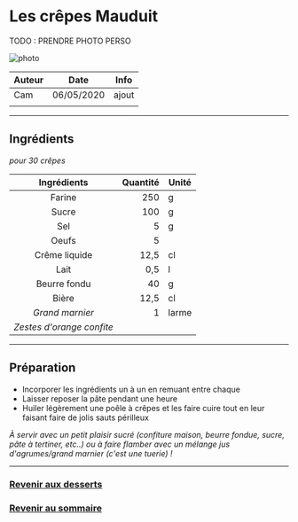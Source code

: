 # Les crêpes Mauduit

TODO : PRENDRE PHOTO PERSO

![photo](photos/<nom>.jpg)

| Auteur         | Date           | Info  |
| -------------- |:--------------:| ----- |
| Cam            | 06/05/2020     | ajout |
|                |                |       |

___

## Ingrédients

*pour 30 crêpes*

| Ingrédients               | Quantité     | Unité
|:-------------------------:|-------------:|-------
| Farine                    |          250 | g
| Sucre                     |          100 | g
| Sel                       |            5 | g
| Oeufs                     |            5 |
| Crême liquide             |         12,5 | cl
| Lait                      |          0,5 | l
| Beurre fondu              |           40 | g
| Bière                     |         12,5 | cl
| _Grand marnier_           |            1 | larme
| _Zestes d'orange confite_ |              |

___

## Préparation

* Incorporer les ingrédients un à un en remuant entre chaque
* Laisser reposer la pâte pendant une heure 
* Huiler légèrement une poêle à crêpes et les faire cuire tout en leur faisant faire de jolis sauts périlleux

_À servir avec un petit plaisir sucré (confiture maison, beurre fondue, sucre, pâte à tertiner, etc..) ou à faire flamber avec un mélange jus d'agrumes/grand marnier (c'est une tuerie) !_

___

### [Revenir aux desserts](https://github.com/fookinhell/TopChefCrew-Recipes/wiki/Desserts)

### [Revenir au sommaire](https://github.com/fookinhell/TopChefCrew-Recipes/wiki)
